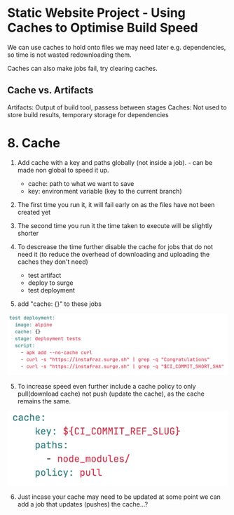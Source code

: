 # Static Website Project - Using Caches to Optimise Build Speed

We can use caches to hold onto files we may need later e.g. dependencies, so time is not wasted redownloading them.

Caches can also make jobs fail, try clearing caches.

## Cache vs. Artifacts

Artifacts: Output of build tool, passess between stages
Caches: Not used to store build results, temporary storage for dependencies

# 8. Cache

1. Add cache with a key and paths globally (not inside a job). - can be made non global to speed it up.
   - cache: path to what we want to save 
   - key: environment variable (key to the current branch)

2. The first time you run it, it will fail early on as the files have not been created yet

3. The second time you run it the time taken to execute will be slightly shorter
4. To descrease the time further disable the cache for jobs that do not need it (to reduce the overhead of downloading and uploading the caches they don't need)
   - test artifact
   - deploy to surge
   - test deployment
5. add "cache: {}" to these jobs

![](../Images/nocache.png)

5. To increase speed even further include a cache policy to only pull(download cache) not push (update the cache), as the cache remains the same.

![](../Images/pullpolicy.png)

6. Just incase your cache may need to be updated at some point we can add a job that updates (pushes) the cache...?